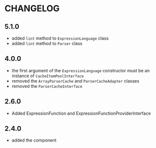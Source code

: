 # CHANGELOG

## 5.1.0

- added `lint` method to `ExpressionLanguage` class
- added `lint` method to `Parser` class

## 4.0.0

- the first argument of the `ExpressionLanguage` constructor must be an instance
  of `CacheItemPoolInterface`
- removed the `ArrayParserCache` and `ParserCacheAdapter` classes
- removed the `ParserCacheInterface`

## 2.6.0

- Added ExpressionFunction and ExpressionFunctionProviderInterface

## 2.4.0

- added the component
